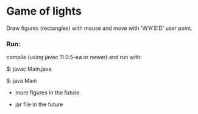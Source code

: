 # Game of lights

Draw figures (rectangles) with mouse and move with 'W'A'S'D' user point.

### Run:

compile (using javac 11.0.5-ea or newer) and run with:

$: javac Main.java 

$: java Main


* more figures in the future

* jar file in the future


